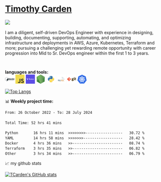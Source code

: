 # [Timothy Carden](https://www.linkedin.com/in/timothy-carden-52328a8/)


![](https://visitor-badge.glitch.me/badge?page_id=timothycarden.timothycarden)

 
 I am a diligent, self-driven DevOps Engineer with experience in designing, building, documenting, supporting, automating, and optimizing infrastructure and deployments in AWS, Azure, Kubernetes, Terraform and more; pursuing a challenging yet rewarding remote opportunity with career progression into Mid to Sr. DevOps engineer within the first 1 to 3 years.

<br />

**languages and tools:**  
<code><img height="30" src="https://raw.githubusercontent.com/github/explore/80688e429a7d4ef2fca1e82350fe8e3517d3494d/topics/bash/bash.png"></code>
<code><img height="30" src="https://raw.githubusercontent.com/github/explore/80688e429a7d4ef2fca1e82350fe8e3517d3494d/topics/javascript/javascript.png"></code>
<code><img height="30" src="https://raw.githubusercontent.com/github/explore/80688e429a7d4ef2fca1e82350fe8e3517d3494d/topics/terraform/terraform.png"></code>
<code><img height="30" src="https://raw.githubusercontent.com/github/explore/80688e429a7d4ef2fca1e82350fe8e3517d3494d/topics/nodejs/nodejs.png"></code>
<code><img height="30" src="https://raw.githubusercontent.com/github/explore/80688e429a7d4ef2fca1e82350fe8e3517d3494d/topics/python/python.png"></code>
<code><img height="30" src="https://raw.githubusercontent.com/github/explore/80688e429a7d4ef2fca1e82350fe8e3517d3494d/topics/mysql/mysql.png"></code>
<code><img height="30" src="https://raw.githubusercontent.com/github/explore/80688e429a7d4ef2fca1e82350fe8e3517d3494d/topics/git/git.png"></code>
<code><img height="30" src="https://raw.githubusercontent.com/github/explore/80688e429a7d4ef2fca1e82350fe8e3517d3494d/topics/kubernetes/kubernetes.png"></code>

[![Top Langs](https://github-readme-stats.vercel.app/api/top-langs/?username=TimothyCarden-pub&langs_count=8&hide=html.css)](https://github.com/TimothyCarden-pub/github-readme-stats)

📊 **Weekly project time:**

<!--START_SECTION:waka-->

```txt
From: 26 October 2022 - To: 28 July 2024

Total Time: 52 hrs 41 mins

Python       16 hrs 11 mins  >>>>>>>>-----------------   30.72 %
YAML         14 hrs 58 mins  >>>>>>>------------------   28.42 %
Docker       4 hrs 36 mins   >>-----------------------   08.74 %
Terraform    3 hrs 35 mins   >>-----------------------   06.82 %
Other        3 hrs 34 mins   >>-----------------------   06.79 %
```

<!--END_SECTION:waka-->

📈 my github stats

[![TCarden's GitHub stats](https://github-readme-stats.vercel.app/api?username=TimothyCarden-pub&show_icons=true&theme=radical)](https://github.com/TimothyCarden-pub/github-readme-stats)
